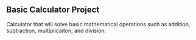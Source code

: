 ## Basic Calculator Project

Calculator that will solve basic mathematical operations such as addition, subtraction, multiplicaiton, and division.
